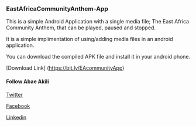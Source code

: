 ### EastAfricaCommunityAnthem-App
This is a simple Android Application with a single media file; The East Africa Community Anthem, that can be played, paused and stopped. 

It is a simple implimentation of using/adding media files in an android application. 

You can download the compiled APK file and install it in your android phone.

[Download Link] (https://bit.ly/EAcommunityApp)


#### Follow Abae Akili

[Twitter](https://twitter.com/abaeakili)

[Facebook](https://www.facebook.com/abae.akili)

[Linkedin](https://linkedin.com/in/abaeakili)
